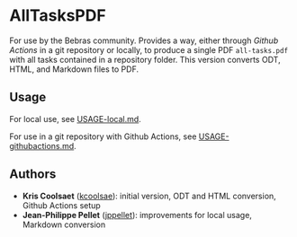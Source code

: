 # AllTasksPDF

For use by the Bebras community.
Provides a way, either through *Github Actions* in a git repository or locally, to produce a single PDF `all-tasks.pdf` with all tasks contained in a repository folder.
This version converts ODT, HTML, and Markdown files to PDF.

## Usage

For local use, see [USAGE-local.md](USAGE-local.md).

For use in a git repository with Github Actions, see [USAGE-githubactions.md](USAGE-githubactions.md).

## Authors

* **Kris Coolsaet** ([kcoolsae](https://github.com/kcoolsae)): initial version, ODT and HTML conversion, Github Actions setup
* **Jean-Philippe Pellet** ([jppellet](https://github.com/jppellet)): improvements for local usage, Markdown conversion
